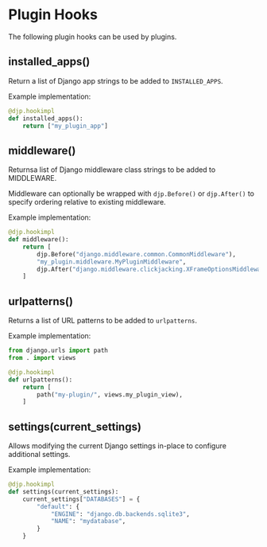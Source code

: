 # Plugin Hooks

The following plugin hooks can be used by plugins.

## installed_apps()

Return a list of Django app strings to be added to `INSTALLED_APPS`.

Example implementation:

```python
@djp.hookimpl
def installed_apps():
    return ["my_plugin_app"]
```

## middleware()

Returnsa list of Django middleware class strings to be added to MIDDLEWARE.

Middleware can optionally be wrapped with `djp.Before()` or `djp.After()` to specify ordering relative to existing middleware.

Example implementation:

```python
@djp.hookimpl
def middleware():
    return [
        djp.Before("django.middleware.common.CommonMiddleware"),
        "my_plugin.middleware.MyPluginMiddleware",
        djp.After("django.middleware.clickjacking.XFrameOptionsMiddleware")
    ]
```

## urlpatterns()

Returns a list of URL patterns to be added to `urlpatterns`.

Example implementation:

```python
from django.urls import path
from . import views

@djp.hookimpl
def urlpatterns():
    return [
        path("my-plugin/", views.my_plugin_view),
    ]
```

## settings(current_settings)

Allows modifying the current Django settings in-place to configure additional settings.

Example implementation:

```python
@djp.hookimpl
def settings(current_settings):
    current_settings["DATABASES"] = {
        "default": {
            "ENGINE": "django.db.backends.sqlite3",
            "NAME": "mydatabase",
        }
    }
```
